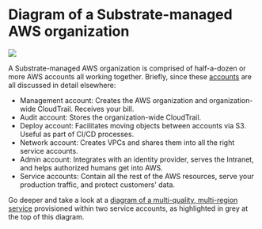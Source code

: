 # Diagram of a Substrate-managed AWS organization

[![](https://src-bin.com/img/substrate.png)](https://src-bin.com/img/substrate.png)

A Substrate-managed AWS organization is comprised of half-a-dozen or more AWS accounts all working together. Briefly, since these [accounts](https://github.com/src-bin/substrate-manual/blob/main/accounts/README.md) are all discussed in detail elsewhere:

* Management account: Creates the AWS organization and organization-wide CloudTrail. Receives your bill.
* Audit account: Stores the organization-wide CloudTrail.
* Deploy account: Facilitates moving objects between accounts via S3. Useful as part of CI/CD processes.
* Network account: Creates VPCs and shares them into all the right service accounts.
* Admin account: Integrates with an identity provider, serves the Intranet, and helps authorized humans get into AWS.
* Service accounts: Contain all the rest of the AWS resources, serve your production traffic, and protect customers' data.

Go deeper and take a look at a [diagram of a multi-quality, multi-region service](https://github.com/src-bin/substrate-manual/blob/main/diagram-multi-quality-multi-region-service/README.md) provisioned within two service accounts, as highlighted in grey at the top of this diagram.
